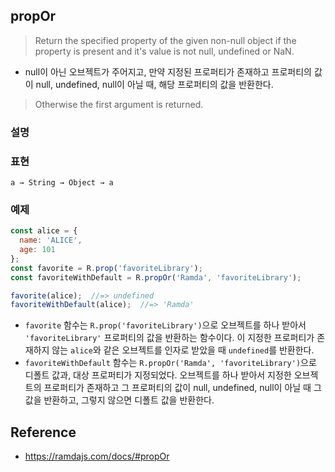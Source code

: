 ## propOr
> Return the specified property of the given non-null object if the property is present and it's value is not null, undefined or NaN.
- null이 아닌 오브젝트가 주어지고, 만약 지정된 프로퍼티가 존재하고 프로퍼티의 값이 null, undefined, null이 아닐 때, 해당 프로퍼티의 값을 반환한다.

> Otherwise the first argument is returned.

### 설명

### 표현
```
a → String → Object → a
```

### 예제
```js
const alice = {
  name: 'ALICE',
  age: 101
};
const favorite = R.prop('favoriteLibrary');
const favoriteWithDefault = R.propOr('Ramda', 'favoriteLibrary');

favorite(alice);  //=> undefined
favoriteWithDefault(alice);  //=> 'Ramda'
```
- `favorite` 함수는 `R.prop('favoriteLibrary')`으로 오브젝트를 하나 받아서 `'favoriteLibrary'` 프로퍼티의 값을 반환하는 함수이다. 이 지정한 프로퍼티가 존재하지 않는 `alice`와 같은 오브젝트를 인자로 받았을 때 `undefined`를 반환한다.
- `favoriteWithDefault` 함수는 `R.propOr('Ramda', 'favoriteLibrary')`으로 디폴트 값과, 대상 프로퍼티가 지정되었다. 오브젝트를 하나 받아서 지정한 오브젝트의 프로퍼티가 존재하고 그 프로퍼티의 값이 null, undefined, null이 아닐 때 그 값을 반환하고, 그렇지 않으면 디폴트 값을 반환한다.

## Reference
- https://ramdajs.com/docs/#propOr
